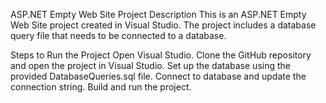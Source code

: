 ASP.NET Empty Web Site Project
Description
This is an ASP.NET Empty Web Site project created in Visual Studio. The project includes a database query file that needs to be connected to a database.

Steps to Run the Project
Open Visual Studio.
Clone the GitHub repository and open the project in Visual Studio.
Set up the database using the provided DatabaseQueries.sql file.
Connect to database and update the connection string.
Build and run the project.
